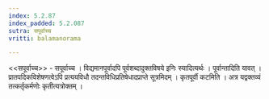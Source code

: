 ```yaml
---
index: 5.2.87
index_padded: 5.2.087
sutra: सपूर्वाच्च
vritti: balamanorama

---
```

<<सपूर्वाच्च>> - सपूर्वाच्च । विद्यमानपूर्वादपि पूर्वशब्दादुक्तविषये इनिः स्यादित्यर्थः । पूर्वान्तादिति यावत् । प्रातपदिकविशेषणत्वेऽपि प्रत्ययविधौ तदन्तविधिप्रतिषेधादप्राप्ते सूत्रमिदम् । कृतपूर्वी कटमिति । अत्र यद्वक्तव्यं तत्कर्तृकर्मणोः कृतीत्यत्रोक्तम् । 